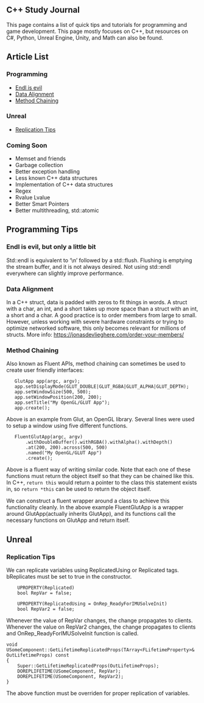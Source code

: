 ## C++ Study Journal

This page contains a list of quick tips and tutorials for programming and game development. This page mostly focuses on C++, but resources on C#, Python, Unreal Engine, Unity, and Math can also be found.
 
## Article List

### Programming

* [Endl is evil](#endl-is-evil-but-only-a-little-bit)
* [Data Alignment](#data-alignment)
* [Method Chaining](#method-chaining)

### Unreal
* [Replication Tips](#replication-tips)

### Coming Soon
* Memset and friends
* Garbage collection
* Better exception handling
* Less known C++ data structures
* Implementation of C++ data structures
* Regex
* Rvalue Lvalue
* Better Smart Pointers
* Better multithreading, std::atomic

## Programming Tips

### Endl is evil, but only a little bit
Std::endl is equivalent to ‘\n’ followed by a std::flush. Flushing is emptying the stream buffer, and it is not always desired. Not using std::endl everywhere can slightly improve performance.

### Data Alignment
In a C++ struct, data is padded with zeros to fit things in words. A struct with a char, an int, and a short takes up more space than a struct with an int, a short and a char. A good practice is to order members from large to small. However, unless working with severe hardware constraints or trying to optimize networked software, this only becomes relevant for millions of structs. More info: https://jonasdevlieghere.com/order-your-members/

### Method Chaining
Also known as Fluent APIs, method chaining can sometimes be used to create user friendly interfaces:
```
   GlutApp app(argc, argv);
   app.setDisplayMode(GLUT_DOUBLE|GLUT_RGBA|GLUT_ALPHA|GLUT_DEPTH);
   app.setWindowSize(500, 500);
   app.setWindowPosition(200, 200);
   app.setTitle("My OpenGL/GLUT App");
   app.create();
```
Above is an example from Glut, an OpenGL library. Several lines were used to setup a window using five different functions.

```
   FluentGlutApp(argc, argv)
       .withDoubleBuffer().withRGBA().withAlpha().withDepth()
       .at(200, 200).across(500, 500)
       .named("My OpenGL/GLUT App")
       .create();
```
Above is a fluent way of writing similar code. Note that each one of these functions must return the object itself so that they can be chained like this. In C++, ```return this``` would return a pointer to the class this statement exists in, so ```return *this``` can be used to return the object itself.

We can construct a fluent wrapper around a class to achieve this functionality cleanly. In the above example FluentGlutApp is a wrapper around  GlutApp(actually inherits GlutApp), and its functions call the necessary functions on GlutApp and return itself.

## Unreal
### Replication Tips
We can replicate variables using ReplicatedUsing or Replicated tags. bReplicates must be set to true in the constructor.
```
	UPROPERTY(Replicated)
	bool RepVar = false;
 
	UPROPERTY(ReplicatedUsing = OnRep_ReadyForIMUSolveInit)
	bool RepVar2 = false;
```
Whenever the value of RepVar changes, the change propagates to clients. Whenever the value on RepVar2 changes, the change propagates to clients and OnRep_ReadyForIMUSolveInit function is called. 

```
void USomeComponent::GetLifetimeReplicatedProps(TArray<FLifetimeProperty>& OutLifetimeProps) const
{
	Super::GetLifetimeReplicatedProps(OutLifetimeProps);
	DOREPLIFETIME(USomeComponent, RepVar);
	DOREPLIFETIME(USomeComponent, RepVar2);
}
```
The above function must be overriden for proper replication of variables.
